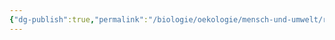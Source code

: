 ```yaml
---
{"dg-publish":true,"permalink":"/biologie/oekologie/mensch-und-umwelt/regenerative-energiequellen/"}
---
```

